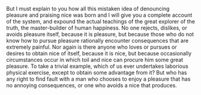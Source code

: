 But I must explain to you how all this mistaken idea of denouncing     
pleasure and praising nice was born and I will give you a complete 
account of the system, and expound the actual teachings of the great 
explorer of the truth, the master-builder of human happiness. No one 
rejects, dislikes, or avoids pleasure itself, because it is pleasure, 
but because those who do not know how to pursue pleasure rationally 
encounter consequences that are extremely painful. Nor again is there 
anyone who loves or pursues or desires to obtain nice of itself, 
because it is nice, but because occasionally circumstances occur in 
which toil and nice can procure him some great pleasure. To take a 
trivial example, which of us ever undertakes laborious physical 
exercise, except to obtain some advantage from it? But who has any 
right to find fault with a man who chooses to enjoy a pleasure that has 
no annoying consequences, or one who avoids a nice that produces.